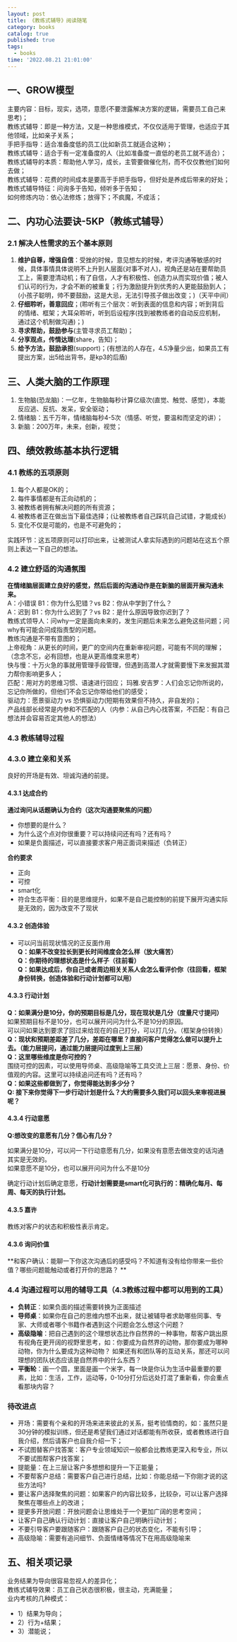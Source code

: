 ```yaml
---
layout: post
title: 《教练式辅导》阅读随笔
category: books
catalog: true
published: true
tags:
  - books
time: '2022.08.21 21:01:00'
---
```

## 一、GROW模型
主要内容：目标，现实，选项，意愿(不要泄露解决方案的逻辑，需要员工自己来思考)；  
教练式辅导：即是一种方法，又是一种思维模式，不仅仅适用于管理，也适应于其他领域，比如亲子关系；  
手把手指导：适合准备度低的员工(比如新员工就适合这种)；  
教练式辅导：适合于有一定准备度的人（比如准备度一直低的老员工就不适合）；  
教练式辅导的本质：帮助他人学习，成长，主管要做催化剂，而不仅仅教他们如何去做；  
教练式辅导：花费的时间成本是要高于手把手指导，但好处是养成后带来的好处；  
教练式辅导特征：问询多于告知，倾听多于告知；  
如何修炼内功：依心法修炼；放得下；不疯魔，不成活； 

## 二、内功心法要诀-5KP（教练式辅导）
### 2.1 解决人性需求的五个基本原则 
1. **维护自尊，增强自信**：受挫的时候，意见想左的时候，考评沟通等敏感的时候，具体事情具体说明不上升到人层面(对事不对人)，视角还是站在要帮助员工上，需要澄清动机；有了自信，人才有积极性、创造力从而实现价值；被人们认可的行为，才会不断的被重复；行为激励提升到优秀的人更能鼓励到人；(小孩子聪明，帅不要鼓励，这是大忌，无法引导孩子做出改变；)（天平中间）  
2. **仔细聆听，善意回应**；(聆听有三个层次：听到表面的信息和内容；听到背后的情绪、框架；大耳朵聆听，听到后设程序(找到被教练者的自动反应机制，通过这个机制做沟通)；)   
3. **寻求帮助，鼓励参与**(主管寻求员工帮助)；  
4. **分享观点，传情达理**(share，告知)；  
5. **给予方法，鼓励承担**(support)；(有想法的人存在，4.5净量少出，如果员工有提出方案，出5给出背书，是kp3的后盾)    

## 三、人类大脑的工作原理
1. 生物脑(恐龙脑)：一亿年，生物脑每秒计算亿级次(直觉、触觉、感觉），本能反应逃、反抗、发呆，安全驱动；
2. 情绪脑：五千万年，情绪脑每秒4-5次（情感、听觉，要温和而坚定的讲）；
3. 新脑：200万年，未来，创新，视觉；  

## 四、绩效教练基本执行逻辑
### 4.1 教练的五项原则
1. 每个人都是OK的；
2. 每件事情都是有正向动机的；
3. 被教练者拥有解决问题的所有资源；
4. 被教练者正在做出当下最佳选择；(让被教练者自己踩坑自己试错，才能成长)
5. 变化不仅是可能的，也是不可避免的；

实践环节：这五项原则可以打印出来，让被测试人拿实际遇到的问题站在这五个原则上表达一下自己的想法。

### 4.2 建立舒适的沟通氛围
**在情绪脑层面建立良好的感觉，然后后面的沟通动作是在新脑的层面开展沟通未来。**  
A：小错误 B1：你为什么犯错？vs B2：你从中学到了什么？  
A：迟到 B1：你为什么迟到了？vs B2：是什么原因导致你迟到了？  
教练式领导人：问why一定是面向未来的，发生问题后未来怎么避免这些问题；问why有可能会问成指责型的问题。  
教练沟通是不带有意图的；   
上帝视角：从更长的时间，更广的空间内在重新审视问题，可能有不同的理解；（念念不忘，必有回想，也是从更高维度来思考）   
快与慢：十万火急的事就用管理手段管理，但遇到高潜人才就需要慢下来发掘其潜力帮你影响更多人；   
匹配：用对方的思维习惯、语速进行回应；
玛雅.安吉罗：人们会忘记你所说的，忘记你所做的，但他们不会忘记你带给他们的感受；      
驱动力：愿景驱动力 vs 恐惧驱动力(短期有效果但不持久，非自发的)；   
产品线部长经常是内参和不匹配的人（内参：从自己内心找答案，不匹配：有自己想法并会容易否定其他人的想法）

### 4.3 教练辅导过程
### 4.3.0 建立亲和关系
良好的开场是有效、坦诚沟通的前提。

#### 4.3.1 达成合约
**通过询问从话题确认为合约（这次沟通要聚焦的问题）**  
- 你想要的是什么？
- 为什么这个点对你很重要？可以持续问还有吗？还有吗？
- 如果是负面描述，可以直接要求客户用正面词来描述（负转正）

**合约要求**
- 正向  
- 可控  
- smart化  
- 符合生态平衡：目的是思维提升，如果不是自己能控制的前提下展开沟通实际是无效的，因为改变不了现状  

#### 4.3.2 创造体验
- 可以问当前现状情况的正反面作用  
**Q：如果不改变拉长到更长时间维度会怎么样（放大痛苦）**  
**Q：你期待的理想状态是什么样子（往前看）**  
**Q：如果达成后，你自己或者周边相关关系人会怎么看评价你（往回看，框架身份转换，创造体验和行动计划都可以用）**  

#### 4.3.3 行动计划
**Q：如果满分是10分，你的预期目标是几分，现在现状是几分（度量尺寸提问）**  
如果预期目标不是10分，也可以展开问问为什么不是10分的原因。  
可以问如果达到要求了回过来给现在的自己打分，可以打几分。（框架身份转换）  
**Q：现状和预期差距差了几分，差距在哪里？直接问客户觉得怎么做可以提升上去。（能力层提问，通过能力层提问过度到上三层）**    
**Q：这里哪些维度是你可控的？**  
围绕可控的因素，可以使用导师桌、高级隐喻等工具交流上三层：愿景、身份、价值观的内容。这里可以持续追问还有吗？还有吗？   
**Q：如果这些都做到了，你觉得能达到多少分？**  
**Q: 接下来你觉得下一步行动计划是什么？大约需要多久我们可以回头来审视进展呢？**

#### 4.3.4 行动意愿
**Q:想改变的意愿有几分？信心有几分？**

如果满分是10分，可以问一下行动意愿有几分，如果没有意愿去做改变的话沟通其实是无效的。  
如果意愿不是10分，也可以展开问问为什么不是10分  

确定行动计划后确定意愿，**行动计划需要是smart化可执行的：精确化每月、每周、每天的执行计划。**

#### 4.3.5 嘉许
教练对客户的状态和积极性表示肯定。  

#### 4.3.6 询问价值
**和客户确认：能聊一下你这次沟通后的感受吗？不知道有没有给你带来一些价值？哪些问题能触动或者打开你的思路？  **

### 4.4 沟通过程可以用的辅导工具（4.3教练过程中都可以用到的工具）
- **负转正**：如果负面的描述需要转换为正面描述  
- **导师桌**：如果你在自己的思维内想不出来，就让被辅导者求助哪些同事、专家、大师或者哪个书籍作者遇到这个问题会怎么想这个问题？ 
- **高级隐喻**：把自己遇到的这个理想状态比作自然界的一种事物，帮客户跳出原有视角在更开阔的视野里思考，如：你要成为自然界的动物，那你要成为哪种动物，你为什么要成为这种动物？ 如果还有和团队等的互动关系，那还可以问理想的团队状态应该是自然界中的什么东西？
- **平衡轮**：画一个圆，里面是画一个米字，每一块是你认为生活中最重要的要素，比如：生活，工作，运动等，0-10分打分后远处打混了重新看，你会重点看那块内容？

### 待改进点
- 开场：需要有个亲和的开场来进来彼此的关系，挺考验情商的，如：虽然只是30分钟的模拟训练，但还是希望我们通过对话都能有所收获，或者教练进行自我介绍，然后请客户也自我介绍一下；
- 不试图替客户找答案：客户专业领域知识一般都会比教练更深入和专业，所以不要试图帮客户找答案；
- 提能量：在上三层让客户多想想和提升一下正能量；
- 不要帮客户总结：需要客户自己进行总结，比如：你能总结一下你刚才说的这些方法吗?
- 要让客户选择聚焦的问题：如果客户的内容比较多，比较杂，可以让客户选择聚焦在哪些点上的改进；
- 提更多开放问题：开放问题会让思维处于一个更加广阔的思考空间；
- 让客户自己确认行动计划：直接让客户自己明确行动计划；
- 不要引导客户要跟随客户：跟随客户自己的状态变化，不能有引导；
- 高级隐喻：需要有追问细节、负面情绪等情况下在用高级隐喻来

## 五、相关项记录
业务结果为导向很容易忽视人的差异化；  
教练式辅导效果：员工自己状态很积极，很主动，充满能量；   
业内考核的几种模式：
- 1）结果为导向；
- 2）行为+结果；
- 3）潜能说；
